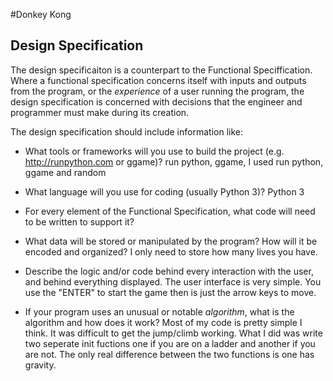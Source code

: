 #Donkey Kong

## Design Specification

The design specificaiton is a counterpart to the Functional Speciffication. Where a functional specification concerns itself
with inputs and outputs from the program, or the *experience* of a user running the program, the design specification is concerned with decisions that the engineer and programmer must make during its creation.

The design specification should include information like:

* What tools or frameworks will you use to build the project (e.g. http://runpython.com or ggame)?
   run python, ggame, 
   I used run python, ggame and random
* What language will you use for coding (usually Python 3)?
    Python 3

* For every element of the Functional Specification, what code will need to be written to support it?
    
* What data will be stored or manipulated by the program? How will it be encoded and organized?
   I only need to store how many lives you have.
* Describe the logic and/or code behind every interaction with the user, and behind everything displayed.
   The user interface is very simple. You use the "ENTER" to start the game then is just the arrow keys to move.
* If your program uses an unusual or notable *algorithm*, what is the algorithm and how does it work?
   Most of my code is pretty simple I think. It was difficult to get the jump/climb working. What I did was write two seperate init fuctions one if you are on a ladder and another if you are not. The only real difference between the two functions is one has gravity. 
